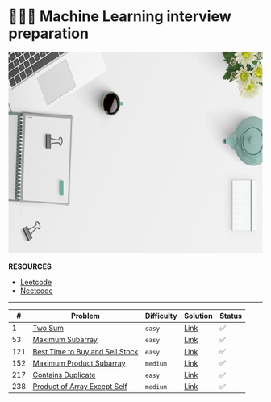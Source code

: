 # 🏋🏻‍♂️ Machine Learning interview preparation

<p align="center">
  <img src="utils/wallpaper-2.jpg" height=400px/>
</p>

**RESOURCES**

* [Leetcode](https://leetcode.com)
* [Neetcode](https://neetcode.io)

----

| #             | Problem       | Difficulty       | Solution       | Status       | 
| ------------- | ------------- | ---------------- | ------------ |  ------------- | 
| 1 | [Two Sum](https://leetcode.com/problems/two-sum/) | `easy` | [Link](leetcode/two_sum.py) | ✅ | 
| 53 | [Maximum Subarray](https://leetcode.com/problems/maximum-subarray/) | `easy` | [Link](leetcode/maximum_subarray.py) | ✅ | 
| 121 | [Best Time to Buy and Sell Stock](https://leetcode.com/problems/best-time-to-buy-and-sell-stock/) | `easy` | [Link](leetcode/best_time_to_buy_and_sell_stock.py) | ✅ |
| 152 | [Maximum Product Subarray](https://leetcode.com/problems/maximum-product-subarray/) | `medium` | [Link](leetcode/maximum_product_subarray.py) | ✅ | 
| 217 | [Contains Duplicate](https://leetcode.com/problems/contains-duplicate/) | `easy` | [Link](leetcode/contains_duplicate.py) | ✅ | 
| 238 | [Product of Array Except Self](https://leetcode.com/problems/product-of-array-except-self/) | `medium` | [Link](leetcode/product_of_array_except_self.py) | ✅ | 
